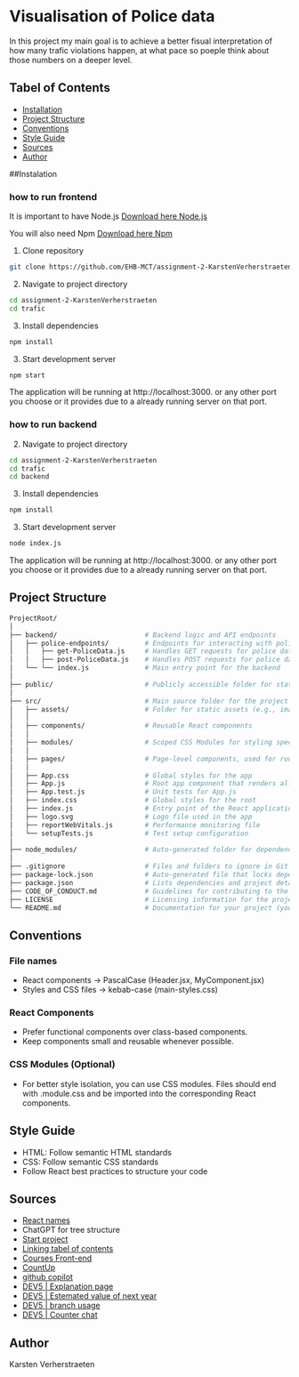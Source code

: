 # Visualisation of Police data

In this project my main goal is to achieve a better fisual interpretation of how many trafic violations happen, at what pace so poeple think about those numbers on a deeper level.

## Tabel of Contents

- [Installation](#Installation)
- [Project Structure](#Project-Structure)
- [Conventions](#Conventions)
- [Style Guide](#Style-Guide)
- [Sources](#Sources)
- [Author](#Author)

##Instalation
### how to run frontend

It is important to have Node.js
[Download here Node.js](https://nodejs.org/en/download/prebuilt-installer)

You will also need Npm
[Download here Npm](https://www.npmjs.com/)
1. Clone repository
```bash
git clone https://github.com/EHB-MCT/assignment-2-KarstenVerherstraeten.git
```
2. Navigate to project directory
```bash
cd assignment-2-KarstenVerherstraeten
cd trafic
```
3. Install dependencies
```bash
npm install
```
3. Start development server
```bash
npm start
```
The application will be running at http://localhost:3000. or any other port you choose or it provides due to a already running server on that port.

### how to run backend
2. Navigate to project directory
```bash
cd assignment-2-KarstenVerherstraeten
cd trafic
cd backend
```
3. Install dependencies
```bash
npm install
```
3. Start development server
```bash
node index.js
```
The application will be running at http://localhost:3000. or any other port you choose or it provides due to a already running server on that port.

## Project Structure

```bash
ProjectRoot/
│
├── backend/                      # Backend logic and API endpoints
│   ├── police-endpoints/         # Endpoints for interacting with police data
│   │   ├── get-PoliceData.js     # Handles GET requests for police data
│   │   ├── post-PoliceData.js    # Handles POST requests for police data
│   └── └── index.js              # Main entry point for the backend
│
├── public/                       # Publicly accessible folder for static files
│
├── src/                          # Main source folder for the project
│   ├── assets/                   # Folder for static assets (e.g., images, fonts)
│   │
│   ├── components/               # Reusable React components
│   │
│   ├── modules/                  # Scoped CSS Modules for styling specific components
│   │
│   ├── pages/                    # Page-level components, used for routing
│   │
│   ├── App.css                   # Global styles for the app
│   ├── App.js                    # Root app component that renders all others
│   ├── App.test.js               # Unit tests for App.js
│   ├── index.css                 # Global styles for the root
│   ├── index.js                  # Entry point of the React application
│   ├── logo.svg                  # Logo file used in the app
│   ├── reportWebVitals.js        # Performance monitoring file
│   └── setupTests.js             # Test setup configuration
│
├── node_modules/                 # Auto-generated folder for dependencies (managed by npm)
│
├── .gitignore                    # Files and folders to ignore in Git version control
├── package-lock.json             # Auto-generated file that locks dependency versions
├── package.json                  # Lists dependencies and project details
├── CODE_OF_CONDUCT.md            # Guidelines for contributing to the project
├── LICENSE                       # Licensing information for the project
└── README.md                     # Documentation for your project (you are here!)

```

## Conventions

### File names
- React components -> PascalCase (Header.jsx, MyComponent.jsx)
- Styles and CSS files -> kebab-case (main-styles.css)
### React Components
- Prefer functional components over class-based components.
- Keep components small and reusable whenever possible.
### CSS Modules (Optional)
- For better style isolation, you can use CSS modules. Files should end with .module.css and be imported into the corresponding React components.

## Style Guide 
- HTML: Follow semantic HTML standards
- CSS: Follow semantic CSS standards
- Follow React best practices to structure your code

## Sources
- [React names](https://handsonreact.com/docs/code-organization-conventions)
- ChatGPT for tree structure
- [Start project](https://react.dev/learn/start-a-new-react-project)
- [Linking tabel of contents](https://www.reddit.com/r/github/comments/13vd809/in_a_readmemd_file_is_it_possible_to_have_a_table/)
- [Courses Front-end](https://canvas.ehb.be/courses/33612)
- [CountUp](https://www.npmjs.com/package/react-countup)
- [github copilot](https://github.com/features/copilot)
- [DEV5 | Explanation page](https://chatgpt.com/share/6772a743-141c-800f-ba9d-18c0c9583274)
- [DEV5 | Estemated value of next year](https://chatgpt.com/share/6772a7f1-c7d8-800f-9f02-b604cd6ea122)
- [DEV5 | branch usage](https://chatgpt.com/share/6772a78a-d620-800f-9f9c-b580842d20ac)
- [DEV5 | Counter chat](https://chatgpt.com/share/6772a7c3-64b0-800f-ba45-af878e54121a)

## Author
Karsten Verherstraeten
